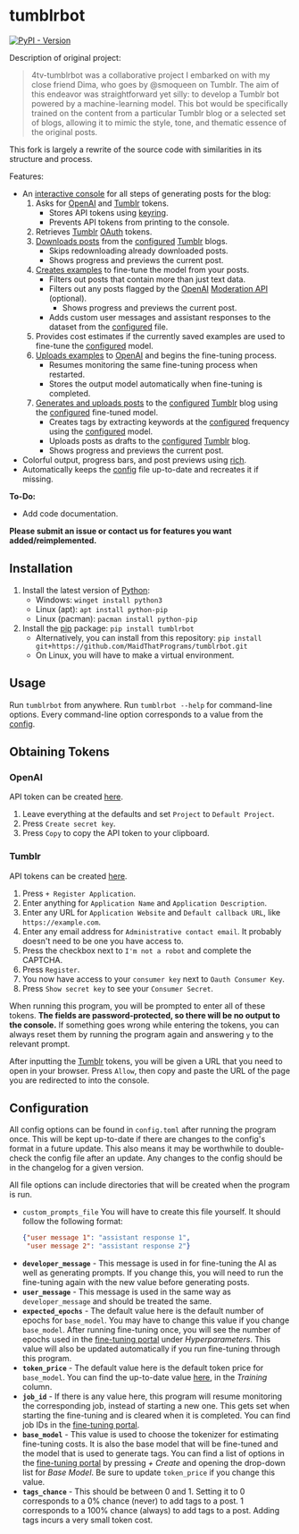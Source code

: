 [OAuth]: https://oauth.net/1
[OpenAI]: https://pypi.org/project/openai
[Python]: https://python.org/download
[Tumblr]: https://tumblr.com

[keyring]: https://pypi.org/project/keyring
[Rich]: https://pypi.org/project/rich

[Moderation API]: https://platform.openai.com/docs/api-reference/moderations
[pip]: https://pypi.org

[Download]: src/tumblrbot/flow/download.py
[Examples]: src/tumblrbot/flow/examples.py
[Fine-Tune]: src/tumblrbot/flow/fine_tune.py
[Generate]: src/tumblrbot/flow/generate.py
[Main]: src/tumblrbot/__main__.py
[README.md]: README.md

[config]: #configuration

# tumblrbot
[![PyPI - Version](https://img.shields.io/pypi/v/tumblrbot)](https://python.org/pypi/tumblrbot)

Description of original project:
> 4tv-tumblrbot was a collaborative project I embarked on with my close friend Dima, who goes by @smoqueen on Tumblr. The aim of this endeavor was straightforward yet silly: to develop a Tumblr bot powered by a machine-learning model. This bot would be specifically trained on the content from a particular Tumblr blog or a selected set of blogs, allowing it to mimic the style, tone, and thematic essence of the original posts.

This fork is largely a rewrite of the source code with similarities in its structure and process.

Features:
- An [interactive console][Main] for all steps of generating posts for the blog:
   1. Asks for [OpenAI] and [Tumblr] tokens.
      - Stores API tokens using [keyring].
      - Prevents API tokens from printing to the console.
   1. Retrieves [Tumblr] [OAuth] tokens.
   1. [Downloads posts][Download] from the [configured][config] [Tumblr] blogs.
      - Skips redownloading already downloaded posts.
      - Shows progress and previews the current post.
   1. [Creates examples][Examples] to fine-tune the model from your posts.
      - Filters out posts that contain more than just text data.
      - Filters out any posts flagged by the [OpenAI] [Moderation API] (optional).
         - Shows progress and previews the current post.
      - Adds custom user messages and assistant responses to the dataset from the [configured][config] file.
   1. Provides cost estimates if the currently saved examples are used to fine-tune the [configured][config] model.
   1. [Uploads examples][Fine-Tune] to [OpenAI] and begins the fine-tuning process.
      - Resumes monitoring the same fine-tuning process when restarted.
      - Stores the output model automatically when fine-tuning is completed.
   1. [Generates and uploads posts][Generate] to the [configured][config] [Tumblr] blog using the [configured][config] fine-tuned model.
      - Creates tags by extracting keywords at the [configured][config] frequency using the [configured][config] model.
      - Uploads posts as drafts to the [configured][config] [Tumblr] blog.
      - Shows progress and previews the current post.
- Colorful output, progress bars, and post previews using [rich].
- Automatically keeps the [config] file up-to-date and recreates it if missing.

**To-Do:**
- Add code documentation.


**Please submit an issue or contact us for features you want added/reimplemented.**

## Installation
1. Install the latest version of [Python]:
   - Windows: `winget install python3`
   - Linux (apt): `apt install python-pip`
   - Linux (pacman): `pacman install python-pip`
1. Install the [pip] package: `pip install tumblrbot`
   - Alternatively, you can install from this repository: `pip install git+https://github.com/MaidThatPrograms/tumblrbot.git`
   - On Linux, you will have to make a virtual environment.

## Usage
Run `tumblrbot` from anywhere. Run `tumblrbot --help` for command-line options. Every command-line option corresponds to a value from the [config](#configuration).

## Obtaining Tokens
### OpenAI
API token can be created [here](https://platform.openai.com/settings/organization/api-keys).
   1. Leave everything at the defaults and set `Project` to `Default Project`.
   1. Press `Create secret key`.
   1. Press `Copy` to copy the API token to your clipboard.

### Tumblr
API tokens can be created [here](https://tumblr.com/oauth/apps).
   1. Press `+ Register Application`.
   1. Enter anything for `Application Name` and `Application Description`.
   1. Enter any URL for `Application Website` and `Default callback URL`, like `https://example.com`.
   1. Enter any email address for `Administrative contact email`. It probably doesn't need to be one you have access to.
   1. Press the checkbox next to `I'm not a robot` and complete the CAPTCHA.
   1. Press `Register`.
   1. You now have access to your `consumer key` next to `Oauth Consumer Key`.
   1. Press `Show secret key` to see your `Consumer Secret`.

When running this program, you will be prompted to enter all of these tokens. **The fields are password-protected, so there will be no output to the console.** If something goes wrong while entering the tokens, you can always reset them by running the program again and answering `y` to the relevant prompt.

After inputting the [Tumblr] tokens, you will be given a URL that you need to open in your browser. Press `Allow`, then copy and paste the URL of the page you are redirected to into the console.

## Configuration
All config options can be found in `config.toml` after running the program once. This will be kept up-to-date if there are changes to the config's format in a future update. This also means it may be worthwhile to double-check the config file after an update. Any changes to the config should be in the changelog for a given version.

All file options can include directories that will be created when the program is run.

- `custom_prompts_file` You will have to create this file yourself. It should follow the following format:
   ```json
   {"user message 1": "assistant response 1",
    "user message 2": "assistant response 2"}
   ```
- **`developer_message`** - This message is used in for fine-tuning the AI as well as generating prompts. If you change this, you will need to run the fine-tuning again with the new value before generating posts.
- **`user_message`** - This message is used in the same way as `developer_message` and should be treated the same.
- **`expected_epochs`** - The default value here is the default number of epochs for `base_model`. You may have to change this value if you change `base_model`. After running fine-tuning once, you will see the number of epochs used in the [fine-tuning portal](https://platform.openai.com/finetune) under *Hyperparameters*. This value will also be updated automatically if you run fine-tuning through this program.
- **`token_price`** - The default value here is the default token price for `base_model`. You can find the up-to-date value [here](https://platform.openai.com/docs/pricing#fine-tuning), in the *Training* column.
- **`job_id`** - If there is any value here, this program will resume monitoring the corresponding job, instead of starting a new one. This gets set when starting the fine-tuning and is cleared when it is completed. You can find job IDs in the [fine-tuning portal](https://platform.openai.com/finetune).
- **`base_model`** - This value is used to choose the tokenizer for estimating fine-tuning costs. It is also the base model that will be fine-tuned and the model that is used to generate tags. You can find a list of options in the [fine-tuning portal](https://platform.openai.com/finetune) by pressing *+ Create* and opening the drop-down list for *Base Model*. Be sure to update `token_price` if you change this value.
- **`tags_chance`** - This should be between 0 and 1. Setting it to 0 corresponds to a 0% chance (never) to add tags to a post. 1 corresponds to a 100% chance (always) to add tags to a post. Adding tags incurs a very small token cost.
